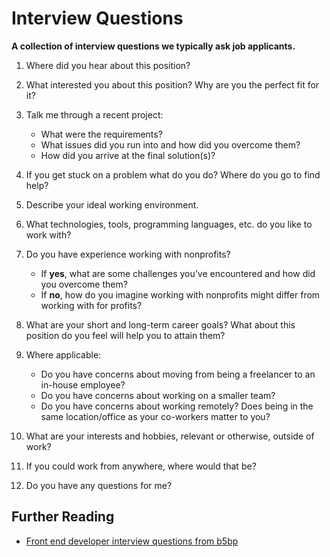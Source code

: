 # Interview Questions

**A collection of interview questions we typically ask job applicants.**

1. Where did you hear about this position?

2. What interested you about this position? Why are you the perfect fit for it?

3. Talk me through a recent project:

    - What were the requirements?
    - What issues did you run into and how did you overcome them?
    - How did you arrive at the final solution(s)?

4. If you get stuck on a problem what do you do? Where do you go to find help?

5. Describe your ideal working environment.

6. What technologies, tools, programming languages, etc. do you like to work with?

7. Do you have experience working with nonprofits?

    - If **yes**, what are some challenges you’ve encountered and how did you overcome them?
    - If **no**, how do you imagine working with nonprofits might differ from working with for profits?

8. What are your short and long-term career goals? What about this position do you feel will help you to attain them?

9. Where applicable:

    - Do you have concerns about moving from being a freelancer to an in-house employee?
    - Do you have concerns about working on a smaller team?
    - Do you have concerns about working remotely? Does being in the same location/office as your co-workers matter to you?

10. What are your interests and hobbies, relevant or otherwise, outside of work? 

11. If you could work from anywhere, where would that be?

12. Do you have any questions for me?

## Further Reading

- [Front end developer interview questions from b5bp](https://github.com/h5bp/Front-end-Developer-Interview-Questions)
